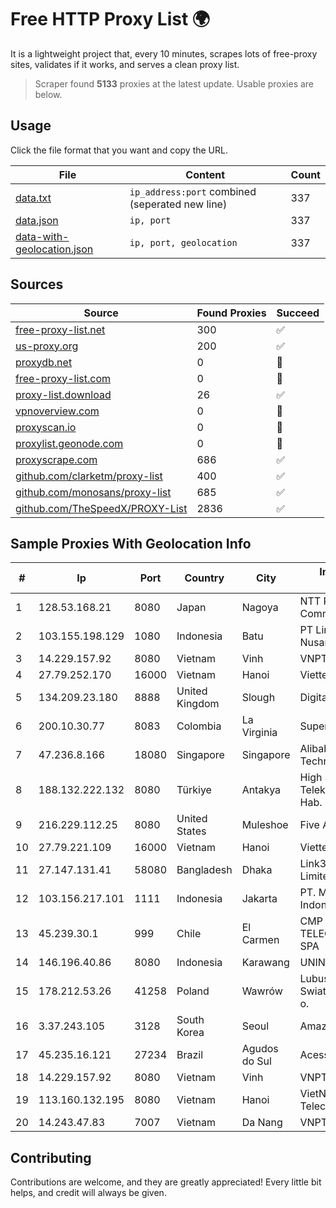 
# Free HTTP Proxy List 🌍

It is a lightweight project that, every 10 minutes, scrapes lots of free-proxy sites, validates if it works, and serves a clean proxy list.


> Scraper found **5133** proxies at the latest update. Usable proxies are below.

## Usage

Click the file format that you want and copy the URL.


|File|Content|Count|
|----|-------|-----|
|[data.txt](https://raw.githubusercontent.com/themiralay/Proxy-List-World/master/data.txt)|`ip_address:port` combined (seperated new line)|337|
|[data.json](https://raw.githubusercontent.com/themiralay/Proxy-List-World/master/data.json)|`ip, port`|337|
|[data-with-geolocation.json](https://raw.githubusercontent.com/themiralay/Proxy-List-World/master/data-with-geolocation.json)|`ip, port, geolocation`|337|

## Sources

|Source|Found Proxies|Succeed|
|------|-------------|-------|
|[free-proxy-list.net](https://free-proxy-list.net)|300|✅|
|[us-proxy.org](https://www.us-proxy.org)|200|✅|
|[proxydb.net](http://proxydb.net)|0|🚫|
|[free-proxy-list.com](https://free-proxy-list.com/?page=&port=&type%5B%5D=http&type%5B%5D=https&up_time=0&search=Search)|0|🚫|
|[proxy-list.download](https://www.proxy-list.download/HTTP)|26|✅|
|[vpnoverview.com](https://vpnoverview.com/privacy/anonymous-browsing/free-proxy-servers)|0|🚫|
|[proxyscan.io](https://www.proxyscan.io)|0|🚫|
|[proxylist.geonode.com](https://proxylist.geonode.com/api/proxy-list?limit=300&page=1&sort_by=lastChecked&sort_type=desc&protocols=http,https)|0|🚫|
|[proxyscrape.com](https://api.proxyscrape.com/v2/?request=displayproxies&protocol=http&timeout=10000&country=all&ssl=all&anonymity=all)|686|✅|
|[github.com/clarketm/proxy-list](https://raw.githubusercontent.com/clarketm/proxy-list/master/proxy-list-raw.txt)|400|✅|
|[github.com/monosans/proxy-list](https://raw.githubusercontent.com/monosans/proxy-list/main/proxies/http.txt)|685|✅|
|[github.com/TheSpeedX/PROXY-List](https://raw.githubusercontent.com/TheSpeedX/PROXY-List/master/http.txt)|2836|✅|


## Sample Proxies With Geolocation Info

|#|Ip|Port|Country|City|Internet Service Provider|
|-|--|----|-------|----|-------------------------|
|1|128.53.168.21|8080|Japan|Nagoya|NTT PC Communications, Inc.|
|2|103.155.198.129|1080|Indonesia|Batu|PT Lintas Jaringan Nusantara|
|3|14.229.157.92|8080|Vietnam|Vinh|VNPT|
|4|27.79.252.170|16000|Vietnam|Hanoi|Viettel Corporation|
|5|134.209.23.180|8888|United Kingdom|Slough|DigitalOcean, LLC|
|6|200.10.30.77|8083|Colombia|La Virginia|Super Redes S.A.S|
|7|47.236.8.166|18080|Singapore|Singapore|Alibaba (US) Technology Co., Ltd.|
|8|188.132.222.132|8080|Türkiye|Antakya|High Speed Telekomunikasyon ve Hab. Hiz. Ltd. Sti.|
|9|216.229.112.25|8080|United States|Muleshoe|Five Area Systems, LLC|
|10|27.79.221.109|16000|Vietnam|Hanoi|Viettel Corporation|
|11|27.147.131.41|58080|Bangladesh|Dhaka|Link3 Technologies Limited|
|12|103.156.217.101|1111|Indonesia|Jakarta|PT. Meiwa Mold Indonesia|
|13|45.239.30.1|999|Chile|El Carmen|CMP WILL TELECOMUNICACIONES SPA|
|14|146.196.40.86|8080|Indonesia|Karawang|UNINA|
|15|178.212.53.26|41258|Poland|Wawrów|Lubuskie Sieci Swiatlowodowe Sp. z o. o.|
|16|3.37.243.105|3128|South Korea|Seoul|Amazon.com, Inc.|
|17|45.235.16.121|27234|Brazil|Agudos do Sul|Acessoline Telecom|
|18|14.229.157.92|8080|Vietnam|Vinh|VNPT|
|19|113.160.132.195|8080|Vietnam|Hanoi|VietNam Post and Telecom Corporation|
|20|14.243.47.83|7007|Vietnam|Da Nang|VNPT|



## Contributing

Contributions are welcome, and they are greatly appreciated! Every
little bit helps, and credit will always be given.

